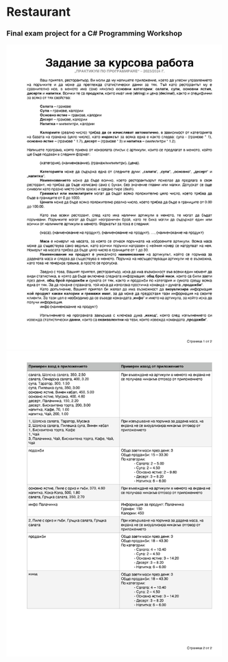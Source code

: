 # Restaurant

### Final exam project for a C# Programming Workshop

![Requirements Part 1 in Bulgarian](./Requirements_1_BG.jpg)
![Requirements Part 2 in Bulgarian](./Requirements_2_BG.jpg)
